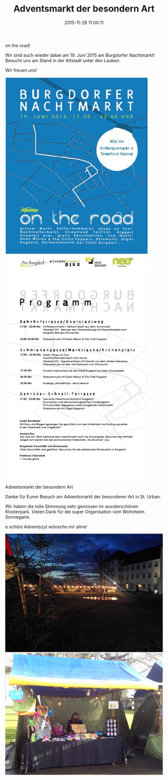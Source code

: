 ﻿---
layout: post
title:  "Adventsmarkt der besondern Art"
date:   2015-11-28 11:00:11

---

on the road!

Wir sind auch wieder dabei am 19. Juni 2015 am Burgdorfer Nachtmarkt!
Besucht uns am Stand in der Altstadt unter den Lauben.

Wir freuen uns!


<img src="/images/na1.jpg" />

<img src="/images/na2.jpg" />






    


Adventsmarkt der besondern Art




Danke für Euren Besuch am Adventsmarkt der besonderen Art in St. Urban.

Wir haben die tolle Stimmung sehr genossen im wunderschönen Klosterpark. 
Vielen Dank für die super Organisation vom Wohnheim Sonnegarte.


e schöni Adventszyt wünsche mir allne!



<img src="/images/Advent1.jpg" />

<img src="/images/Advent2.jpg" />






    


